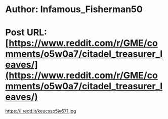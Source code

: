 # Author: Infamous_Fisherman50
# Post URL: [https://www.reddit.com/r/GME/comments/o5w0a7/citadel_treasurer_leaves/](https://www.reddit.com/r/GME/comments/o5w0a7/citadel_treasurer_leaves/)


https://i.redd.it/keucssp5jv671.jpg